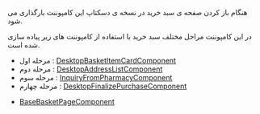 <div class="dp-doc-container"">

<div class="dp-doc-tags">

<div class="desktop-version"></div>

</div>

<div class="dp-doc-body">

هنگام باز کردن صفحه ی سبد خرید در نسخه ی دسکتاپ این کامپوننت بارگذاری می شود.

در این کامپوننت مراحل مختلف سبد خرید با استفاده از کامپوننت های زیر پیاده سازی شده است.
 
+ مرحله اول : [DesktopBasketItemCardComponent](DesktopBasketItemCardComponent.html#readme)
+ مرحله دوم : [DesktopAddressListComponent](DesktopAddressListComponent.html#readme)
+ مرحله سوم : [InquiryFromPharmacyComponent](InquiryFromPharmacyComponent.html#readme)
+ مرحله چهارم : [DesktopFinalizePurchaseComponent](DesktopFinalizePurchaseComponent.html#readme)

</div>

<div class="dp-doc-links">

<div class="parent"></div>

+ [BaseBasketPageComponent](BaseBasketPageComponent.html#readme)


</div>


</div> 


